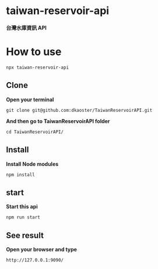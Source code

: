 # taiwan-reservoir-api

**台灣水庫資訊 API**

# How to use

`npx taiwan-reservoir-api`

## Clone

**Open your terminal**

`git clone git@github.com:dkaoster/TaiwanReservoirAPI.git`

**And then go to TaiwanReservoirAPI folder**

`cd TaiwanReservoirAPI/`

## Install

**Install Node modules**

`npm install`

## start

**Start this api**

`npm run start`

## See result

**Open your browser and type**

`http://127.0.0.1:9090/`

